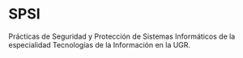 # SPSI
Prácticas de Seguridad y Protección de Sistemas Informáticos de la especialidad Tecnologías de la Información en la UGR.
